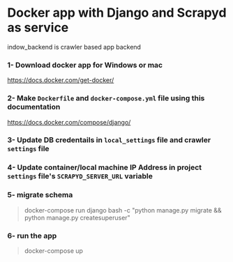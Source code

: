 # Docker app with Django and Scrapyd as service
indow_backend is crawler based app backend

### 1- Download docker app for Windows or mac
https://docs.docker.com/get-docker/

### 2- Make `Dockerfile` and `docker-compose.yml` file using this documentation
https://docs.docker.com/compose/django/

### 3- Update DB credentails in `local_settings` file and crawler `settings` file

### 4- Update container/local machine IP Address in project `settings` file's `SCRAPYD_SERVER_URL` variable

### 5- migrate schema
> docker-compose run django bash -c "python manage.py migrate && python manage.py createsuperuser"

### 6- run the app
> docker-compose up
